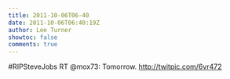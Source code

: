 ```yaml
---
title: 2011-10-06T06-40
date: 2011-10-06T06:40:19Z
author: Lee Turner
showtoc: false
comments: true
---
```


#RIPSteveJobs RT @mox73: Tomorrow. http://twitpic.com/6vr472

